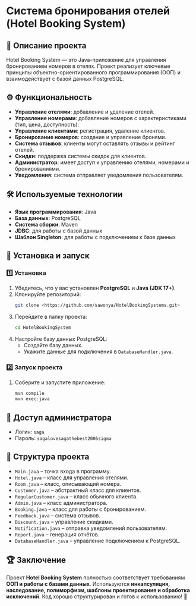 # Система бронирования отелей (Hotel Booking System) 

## 📌 Описание проекта
Hotel Booking System — это Java-приложение для управления бронированием номеров в отелях. Проект реализует ключевые принципы объектно-ориентированного программирования (ООП) и взаимодействует с базой данных PostgreSQL. 

## ⚙️ Функциональность
- **Управление отелями**: добавление и удаление отелей.
- **Управление номерами**: добавление номеров с характеристиками (тип, цена, доступность).
- **Управление клиентами**: регистрация, удаление клиентов.
- **Бронирование номеров**: создание и управление бронями.
- **Система отзывов**: клиенты могут оставлять отзывы и рейтинг отелей.
- **Скидки**: поддержка системы скидок для клиентов.
- **Администратор**: имеет доступ к управлению отелями, номерами и бронированиями.
- **Уведомления**: система отправляет уведомления пользователям.

## 🛠️ Используемые технологии
- **Язык программирования**: Java
- **База данных**: PostgreSQL
- **Система сборки**: Maven
- **JDBC**: для работы с базой данных
- **Шаблон Singleton**: для работы с подключением к базе данных

## 🚀 Установка и запуск
### 1️⃣ Установка
1. Убедитесь, что у вас установлен **PostgreSQL** и **Java (JDK 17+)**.
2. Клонируйте репозиторий:
   ```sh
   git clone <https://github.com/sawonya/HotelBookingSystems.git>
   ```
3. Перейдите в папку проекта:
   ```sh
   cd HotelBookingSystem
   ```
4. Настройте базу данных PostgreSQL:
   - Создайте базу данных.
   - Укажите данные для подключения в `DatabaseHandler.java`.

### 2️⃣ Запуск проекта
1. Соберите и запустите приложение:
   ```sh
   mvn compile
   mvn exec:java
   ```

## 🔑 Доступ администратора
- Логин: `saga`
- Пароль: `sagalovesagathebest2006sigma`

## 📌 Структура проекта
- `Main.java` – точка входа в программу.
- `Hotel.java` – класс для управления отелями.
- `Room.java` – класс, описывающий номера.
- `Customer.java` – абстрактный класс для клиентов.
- `RegularCustomer.java` – класс обычного клиента.
- `Admin.java` – класс администратора.
- `Booking.java` – класс для работы с бронированием.
- `Feedback.java` – система отзывов.
- `Discount.java` – управление скидками.
- `Notification.java` – отправка уведомлений пользователям.
- `Report.java` – генерация отчётов.
- `DatabaseHandler.java` – управление подключением к PostgreSQL.

## 🏆 Заключение
Проект **Hotel Booking System** полностью соответствует требованиям **ООП и работы с базами данных**. Используются **инкапсуляция, наследование, полиморфизм, шаблоны проектирования и обработка исключений**. Код хорошо структурирован и готов к использованию! 🚀
